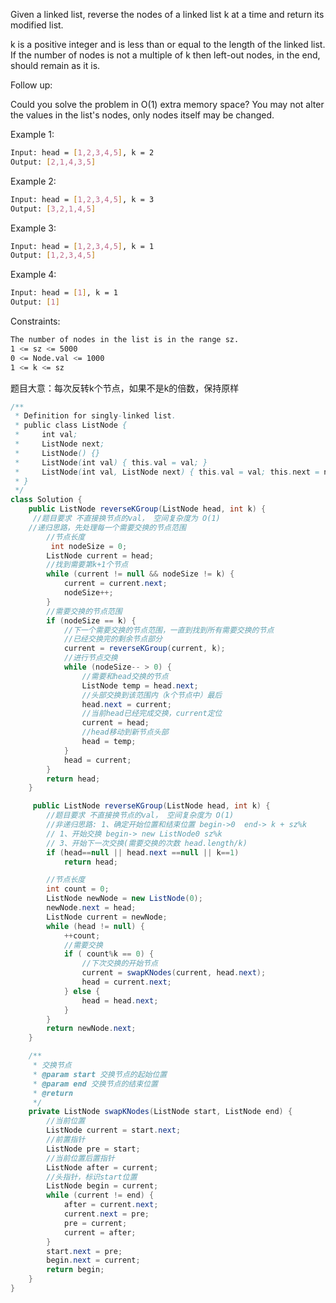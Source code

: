 Given a linked list, reverse the nodes of a linked list k at a time and return its modified list.

k is a positive integer and is less than or equal to the length of the linked list. If the number of nodes is not a multiple of k then left-out nodes, in the end, should remain as it is.

Follow up:

Could you solve the problem in O(1) extra memory space?
You may not alter the values in the list's nodes, only nodes itself may be changed.

Example 1:
``` bash txt
Input: head = [1,2,3,4,5], k = 2
Output: [2,1,4,3,5]
```
Example 2:
```bash txt
Input: head = [1,2,3,4,5], k = 3
Output: [3,2,1,4,5]
```
Example 3:
```bash txt
Input: head = [1,2,3,4,5], k = 1
Output: [1,2,3,4,5]
```
Example 4:
```bash txt
Input: head = [1], k = 1
Output: [1]
```

Constraints:
```bash txt
The number of nodes in the list is in the range sz.
1 <= sz <= 5000
0 <= Node.val <= 1000
1 <= k <= sz
```
题目大意：每次反转k个节点，如果不是k的倍数，保持原样

```java
/**
 * Definition for singly-linked list.
 * public class ListNode {
 *     int val;
 *     ListNode next;
 *     ListNode() {}
 *     ListNode(int val) { this.val = val; }
 *     ListNode(int val, ListNode next) { this.val = val; this.next = next; }
 * }
 */
class Solution {
    public ListNode reverseKGroup(ListNode head, int k) {
     //题目要求 不直接换节点的val， 空间复杂度为 O(1)
    //递归思路，先处理每一个需要交换的节点范围
        //节点长度
         int nodeSize = 0;
        ListNode current = head;
        //找到需要第k+1个节点
        while (current != null && nodeSize != k) {
            current = current.next;
            nodeSize++;
        }
        //需要交换的节点范围
        if (nodeSize == k) {
            //下一个需要交换的节点范围，一直到找到所有需要交换的节点
            //已经交换完的剩余节点部分
            current = reverseKGroup(current, k);
            //进行节点交换
            while (nodeSize-- > 0) {
                //需要和head交换的节点
                ListNode temp = head.next;
                //头部交换到该范围内（k个节点中）最后
                head.next = current;
                //当前head已经完成交换，current定位
                current = head;
                //head移动到新节点头部
                head = temp;
            }
            head = current;
        }
        return head;
    }

     public ListNode reverseKGroup(ListNode head, int k) {
        //题目要求 不直接换节点的val， 空间复杂度为 O(1)
        //非递归思路: 1、确定开始位置和结束位置 begin->0  end-> k + sz%k
        // 1、开始交换 begin-> new ListNode0 sz%k
        // 3、开始下一次交换(需要交换的次数 head.length/k)
        if (head==null || head.next ==null || k==1)
            return head;

        //节点长度
        int count = 0;
        ListNode newNode = new ListNode(0);
        newNode.next = head;
        ListNode current = newNode;
        while (head != null) {
            ++count;
            //需要交换
            if ( count%k == 0) {
                //下次交换的开始节点
                current = swapKNodes(current, head.next);
                head = current.next;
            } else {
                head = head.next;
            }
        }
        return newNode.next;
    }

    /**
     * 交换节点
     * @param start 交换节点的起始位置
     * @param end 交换节点的结束位置
     * @return
     */
    private ListNode swapKNodes(ListNode start, ListNode end) {
        //当前位置
        ListNode current = start.next;
        //前置指针
        ListNode pre = start;
        //当前位置后置指针
        ListNode after = current;
        //头指针，标识start位置
        ListNode begin = current;
        while (current != end) {
            after = current.next;
            current.next = pre;
            pre = current;
            current = after;
        }
        start.next = pre;
        begin.next = current;
        return begin;
    }
}
```